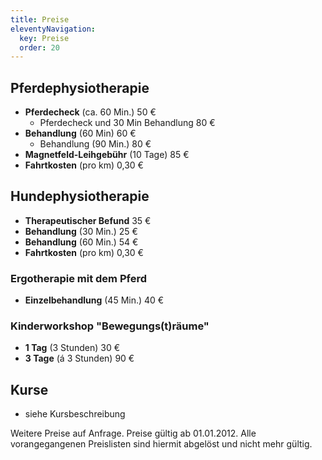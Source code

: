 ```yaml
---
title: Preise
eleventyNavigation:
  key: Preise
  order: 20
---
```

<!-- [{{ ausschnitt.jpg?240|**Antonia Geierstanger**\\ Pferde- und Hundephysiotherapeutin\\ Trainerin C Reiten\\ Ergotherapeutin}}] -->

## Pferdephysiotherapie

*  **Pferdecheck** (ca. 60 Min.) 50 €
    * Pferdecheck und 30 Min Behandlung 80 €
*  **Behandlung** (60 Min) 60 €
    * Behandlung (90 Min.) 80 €
*  **Magnetfeld-Leihgebühr** (10 Tage) 85 € 
*  **Fahrtkosten** (pro km) 0,30 €


## Hundephysiotherapie

*  **Therapeutischer Befund** 35 €
*  **Behandlung** (30 Min.) 25 €
*  **Behandlung** (60 Min.) 54 €
*  **Fahrtkosten** (pro km) 0,30 €


### Ergotherapie mit dem Pferd

*  **Einzelbehandlung** (45 Min.) 40 €


### Kinderworkshop "Bewegungs(t)räume"

*  **1 Tag** (3 Stunden) 30 €
*  **3 Tage** (á 3 Stunden) 90 €


## Kurse

*  siehe Kursbeschreibung


Weitere Preise auf Anfrage. Preise gültig ab 01.01.2012. Alle vorangegangenen Preislisten sind hiermit abgelöst und nicht mehr gültig.

